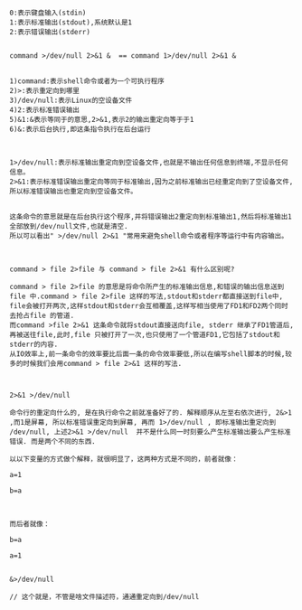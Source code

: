     0:表示键盘输入(stdin)
    1:表示标准输出(stdout),系统默认是1 
    2:表示错误输出(stderr)


    command >/dev/null 2>&1 &  == command 1>/dev/null 2>&1 &


    1)command:表示shell命令或者为一个可执行程序
    2)>:表示重定向到哪里 
    3)/dev/null:表示Linux的空设备文件 
    4)2:表示标准错误输出
    5)&1:&表示等同于的意思,2>&1,表示2的输出重定向等于于1
    6)&:表示后台执行,即这条指令执行在后台运行



    1>/dev/null:表示标准输出重定向到空设备文件,也就是不输出任何信息到终端,不显示任何信息。
    2>&1:表示标准错误输出重定向等同于标准输出,因为之前标准输出已经重定向到了空设备文件,所以标准错误输出也重定向到空设备文件。


    这条命令的意思就是在后台执行这个程序,并将错误输出2重定向到标准输出1,然后将标准输出1全部放到/dev/null文件,也就是清空.
    所以可以看出" >/dev/null 2>&1 "常用来避免shell命令或者程序等运行中有内容输出。



    command > file 2>file 与 command > file 2>&1 有什么区别呢?

    command > file 2>file 的意思是将命令所产生的标准输出信息,和错误的输出信息送到file 中.command > file 2>file 这样的写法,stdout和stderr都直接送到file中, file会被打开两次,这样stdout和stderr会互相覆盖,这样写相当使用了FD1和FD2两个同时去抢占file 的管道.
    而command >file 2>&1 这条命令就将stdout直接送向file, stderr 继承了FD1管道后,再被送往file,此时,file 只被打开了一次,也只使用了一个管道FD1,它包括了stdout和stderr的内容.
    从IO效率上,前一条命令的效率要比后面一条的命令效率要低,所以在编写shell脚本的时候,较多的时候我们会用command > file 2>&1 这样的写法.



    2>&1 >/dev/null 

    命令行的重定向什么的, 是在执行命令之前就准备好了的. 解释顺序从左至右依次进行, 2&>1 ,而1是屏幕, 所以标准错误重定向到屏幕, 再而 1>/dev/null , 即标准输出重定向到 /dev/null, 上述2>&1 >/dev/null  并不是什么同一时刻要么产生标准输出要么产生标准错误. 而是两个不同的东西.

    以以下变量的方式做个解释，就很明显了，这两种方式是不同的，前者就像：

    a=1

    b=a



    而后者就像：

    b=a

    a=1


    &>/dev/null

    // 这个就是，不管是啥文件描述符，通通重定向到/dev/null
